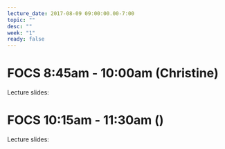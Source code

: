```yaml
---
lecture_date: 2017-08-09 09:00:00.00-7:00
topic: ""
desc: ""
week: "1"
ready: false
---
```


# FOCS 8:45am - 10:00am (Christine)

Lecture slides: 




# FOCS 10:15am - 11:30am ()

Lecture slides: 
